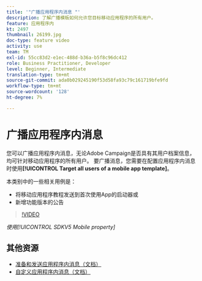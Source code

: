 ```yaml
---
title: '"广播应用程序内消息 "'
description: 了解广播模板如何允许您目标移动应用程序的所有用户。
feature: 应用程序内
kt: 2497
thumbnail: 26199.jpg
doc-type: feature video
activity: use
team: TM
exl-id: 55cc83d2-e1ec-488d-b36a-b5f8c96dc412
role: Business Practitioner, Developer
level: Beginner, Intermediate
translation-type: tm+mt
source-git-commit: ada0b029245190f53d58fa93c79c161719bfe9fd
workflow-type: tm+mt
source-wordcount: '128'
ht-degree: 7%

---
```


# 广播应用程序内消息

您可以广播应用程序内消息，无论Adobe Campaign是否具有其用户档案信息，均可针对移动应用程序的所有用户。 要广播消息，您需要在配置应用程序内消息时使用&#x200B;**[!UICONTROL Target all users of a mobile app template]**。

本类别中的一些相关用例是：

* 将移动应用程序教程发送到首次使用App的启动器或
* 新增功能版本的公告

>[!VIDEO](https://video.tv.adobe.com/v/26199?quality=12)

*使用[!UICONTROL SDKV5 Mobile property]*

## 其他资源

* [准备和发送应用程序内消息（文档）](https://docs.adobe.com/content/help/en/campaign-standard/using/communication-channels/in-app-messaging/preparing-and-sending-an-in-app-message.html)
* [自定义应用程序内消息（文档）](https://docs.adobe.com/content/help/en/campaign-standard/using/communication-channels/in-app-messaging/customizing-an-in-app-message.html)
